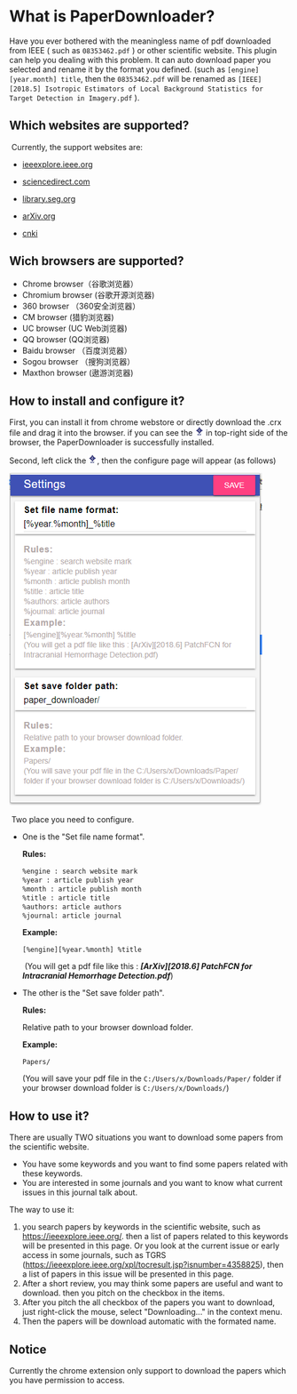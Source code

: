 # What is PaperDownloader?

Have you ever bothered with the meaningless name of pdf downloaded from IEEE ( such as `08353462.pdf` ) or other scientific website. This plugin can help you dealing with this problem.
	It can auto download paper you selected and rename it by the format you defined. (such as `[engine][year.month] title`, then the `08353462.pdf` will be renamed as `[IEEE][2018.5] Isotropic Estimators of Local Background Statistics for Target Detection in Imagery.pdf` ). 



## Which websites are supported?

​	Currently, the support websites are:

- [ieeexplore.ieee.org](https://ieeexplore.ieee.org/)

- [sciencedirect.com](https://www.sciencedirect.com/)

- [library.seg.org](https://library.seg.org/)

- [arXiv.org](https://arxiv.org/search/)

- [cnki](http://www.cnki.net/)

## Wich browsers are supported?

- Chrome browser（谷歌浏览器）
- Chromium browser (谷歌开源浏览器)
- 360 browser （360安全浏览器）
- CM browser   (猎豹浏览器)
- UC browser  (UC Web浏览器)
- QQ browser (QQ浏览器)
- Baidu browser （百度浏览器）
- Sogou browser （搜狗浏览器）
- Maxthon browser  (遨游浏览器)

## How to install and configure it?

​First, you can install it from chrome webstore or directly download the .crx file and drag it into the browser. if you can see the ![icon16](./images/icon16.png) in top-right side of the browser, the PaperDownloader is successfully installed.

​Second,  left click the ![icon16](./images/icon16.png), then the configure page will appear (as follows)

![1530012850817](./images/1530012850817.png)

​	Two place you need to configure. 

 - One is the "Set file name format".

   **Rules:**

   ```
   %engine : search website mark 
   %year : article publish year 
   %month : article publish month 
   %title : article title 
   %authors: article authors 
   %journal: article journal 
   ```

   **Example:**

   ```
   [%engine][%year.%month] %title
   ```

   ​	(You will get a pdf file like this : **_[ArXiv][2018.6] PatchFCN for Intracranial Hemorrhage Detection.pdf_**)

- The other is the "Set save folder path".

  **Rules:**

  Relative path to your browser download folder.

  **Example:**

  ```
  Papers/  
  ```

  (You will save your pdf file in the `C:/Users/x/Downloads/Paper/` folder if your browser download folder is `C:/Users/x/Downloads/`)

## How to use it?

There are usually TWO situations you want to download some papers from the scientific website.

- You have some keywords and you want to find some papers related with these keywords.
- You are interested in some journals and you want to know what current issues in this journal talk about.



The way to use it:

1. you search papers by keywords in the scientific website, such as https://ieeexplore.ieee.org/. then a list of papers related to this keywords will be presented in this page. Or you look at the current issue or early access in some journals, such as TGRS (https://ieeexplore.ieee.org/xpl/tocresult.jsp?isnumber=4358825), then a list of papers in this issue will be presented in this page.
2. After a short review, you may think some papers are useful and want to download. then you pitch on the checkbox in the items.
3. After you pitch the all checkbox of the papers you want to download, just right-click the mouse, select  "Downloading..." in the context menu.
4. Then the papers will be download automatic with the formated name.



## Notice

Currently the chrome extension only support to download the papers which you have permission to access.